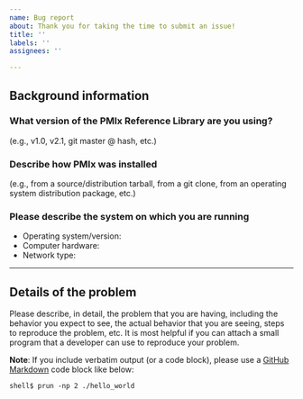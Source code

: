 ```yaml
---
name: Bug report
about: Thank you for taking the time to submit an issue!
title: ''
labels: ''
assignees: ''

---
```


## Background information

### What version of the PMIx Reference Library are you using?
(e.g., v1.0, v2.1, git master @ hash, etc.)


### Describe how PMIx was installed
(e.g., from a source/distribution tarball, from a git clone, from an operating system distribution package, etc.)


### Please describe the system on which you are running

* Operating system/version:
* Computer hardware:
* Network type:

-----------------------------

## Details of the problem

Please describe, in detail, the problem that you are having, including the behavior you expect to see, the actual behavior that you are seeing, steps to reproduce the problem, etc.  It is most helpful if you can attach a small program that a developer can use to reproduce your problem.

**Note**: If you include verbatim output (or a code block), please use a [GitHub Markdown](https://help.github.com/articles/creating-and-highlighting-code-blocks/) code block like below:
```shell
shell$ prun -np 2 ./hello_world
```
